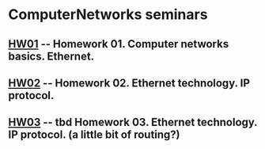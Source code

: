 # ComputerNetworks seminars

## [HW01](./hw01.md) -- Homework 01. Computer networks basics. Ethernet.

## [HW02](./hw01.md) -- Homework 02. Ethernet technology. IP protocol.

## [HW03](#) -- tbd  Homework 03. Ethernet technology. IP protocol. (a little bit of routing?)
